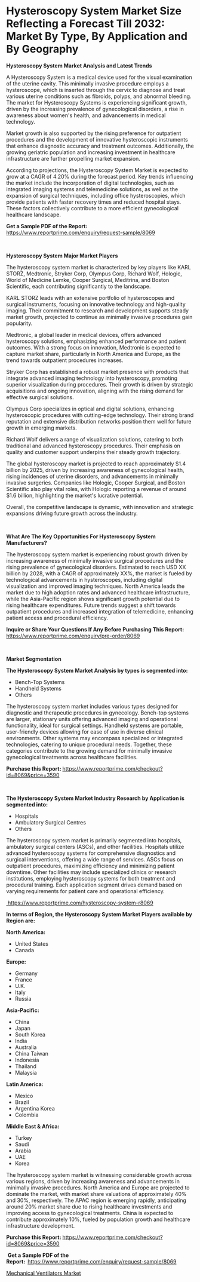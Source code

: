 <p><h1>Hysteroscopy System Market Size Reflecting a Forecast Till 2032: Market By Type, By Application and By Geography</h1></p><p><strong>Hysteroscopy System Market Analysis and Latest Trends</strong></p>
<p><p>A Hysteroscopy System is a medical device used for the visual examination of the uterine cavity. This minimally invasive procedure employs a hysteroscope, which is inserted through the cervix to diagnose and treat various uterine conditions such as fibroids, polyps, and abnormal bleeding. The market for Hysteroscopy Systems is experiencing significant growth, driven by the increasing prevalence of gynecological disorders, a rise in awareness about women's health, and advancements in medical technology. </p><p>Market growth is also supported by the rising preference for outpatient procedures and the development of innovative hysteroscopic instruments that enhance diagnostic accuracy and treatment outcomes. Additionally, the growing geriatric population and increasing investment in healthcare infrastructure are further propelling market expansion. </p><p>According to projections, the Hysteroscopy System Market is expected to grow at a CAGR of 4.20% during the forecast period. Key trends influencing the market include the incorporation of digital technologies, such as integrated imaging systems and telemedicine solutions, as well as the expansion of surgical techniques, including office hysteroscopies, which provide patients with faster recovery times and reduced hospital stays. These factors collectively contribute to a more efficient gynecological healthcare landscape.</p></p>
<p><strong>Get a Sample PDF of the Report:&nbsp;</strong> <a href="https://www.reportprime.com/enquiry/request-sample/8069?utm_campaign=3012&utm_medium=2&utm_source=Github&utm_content=ia&utm_term=19032025&utm_id=hysteroscopy-system">https://www.reportprime.com/enquiry/request-sample/8069</a></p>
<p>&nbsp;</p>
<p><strong>Hysteroscopy System Major Market Players</strong></p>
<p><p>The hysteroscopy system market is characterized by key players like KARL STORZ, Medtronic, Stryker Corp, Olympus Corp, Richard Wolf, Hologic, World of Medicine Lemke, Cooper Surgical, Meditrina, and Boston Scientific, each contributing significantly to the landscape.</p><p>KARL STORZ leads with an extensive portfolio of hysteroscopes and surgical instruments, focusing on innovative technology and high-quality imaging. Their commitment to research and development supports steady market growth, projected to continue as minimally invasive procedures gain popularity.</p><p>Medtronic, a global leader in medical devices, offers advanced hysteroscopy solutions, emphasizing enhanced performance and patient outcomes. With a strong focus on innovation, Medtronic is expected to capture market share, particularly in North America and Europe, as the trend towards outpatient procedures increases.</p><p>Stryker Corp has established a robust market presence with products that integrate advanced imaging technology into hysteroscopy, promoting superior visualization during procedures. Their growth is driven by strategic acquisitions and ongoing innovation, aligning with the rising demand for effective surgical solutions.</p><p>Olympus Corp specializes in optical and digital solutions, enhancing hysteroscopic procedures with cutting-edge technology. Their strong brand reputation and extensive distribution networks position them well for future growth in emerging markets.</p><p>Richard Wolf delivers a range of visualization solutions, catering to both traditional and advanced hysteroscopy procedures. Their emphasis on quality and customer support underpins their steady growth trajectory.</p><p>The global hysteroscopy market is projected to reach approximately $1.4 billion by 2025, driven by increasing awareness of gynecological health, rising incidences of uterine disorders, and advancements in minimally invasive surgeries. Companies like Hologic, Cooper Surgical, and Boston Scientific also play vital roles, with Hologic reporting a revenue of around $1.6 billion, highlighting the market's lucrative potential.</p><p>Overall, the competitive landscape is dynamic, with innovation and strategic expansions driving future growth across the industry.</p></p>
<p>&nbsp;</p>
<p><strong>What Are The Key Opportunities For Hysteroscopy System Manufacturers?</strong></p>
<p><p>The hysteroscopy system market is experiencing robust growth driven by increasing awareness of minimally invasive surgical procedures and the rising prevalence of gynecological disorders. Estimated to reach USD XX billion by 2028, with a CAGR of approximately XX%, the market is fueled by technological advancements in hysteroscopes, including digital visualization and improved imaging techniques. North America leads the market due to high adoption rates and advanced healthcare infrastructure, while the Asia-Pacific region shows significant growth potential due to rising healthcare expenditures. Future trends suggest a shift towards outpatient procedures and increased integration of telemedicine, enhancing patient access and procedural efficiency.</p></p>
<p><strong>Inquire or Share Your Questions If Any Before Purchasing This Report:</strong> <a href="https://www.reportprime.com/enquiry/pre-order/8069?utm_campaign=3012&utm_medium=2&utm_source=Github&utm_content=ia&utm_term=19032025&utm_id=hysteroscopy-system">https://www.reportprime.com/enquiry/pre-order/8069</a></p>
<p>&nbsp;</p>
<p><strong>Market Segmentation</strong></p>
<p><strong>The Hysteroscopy System Market Analysis by types is segmented into:</strong></p>
<p><ul><li>Bench-Top Systems</li><li>Handheld Systems</li><li>Others</li></ul></p>
<p><p>The hysteroscopy system market includes various types designed for diagnostic and therapeutic procedures in gynecology. Bench-top systems are larger, stationary units offering advanced imaging and operational functionality, ideal for surgical settings. Handheld systems are portable, user-friendly devices allowing for ease of use in diverse clinical environments. Other systems may encompass specialized or integrated technologies, catering to unique procedural needs. Together, these categories contribute to the growing demand for minimally invasive gynecological treatments across healthcare facilities.</p></p>
<p><strong>Purchase this Report:&nbsp;</strong><a href="https://www.reportprime.com/checkout?id=8069&price=3590&utm_campaign=3012&utm_medium=2&utm_source=Github&utm_content=ia&utm_term=19032025&utm_id=hysteroscopy-system">https://www.reportprime.com/checkout?id=8069&price=3590</a></p>
<p>&nbsp;</p>
<p><strong>The Hysteroscopy System Market Industry Research by Application is segmented into:</strong></p>
<p><ul><li>Hospitals</li><li>Ambulatory Surgical Centres</li><li>Others</li></ul></p>
<p><p>The hysteroscopy system market is primarily segmented into hospitals, ambulatory surgical centers (ASCs), and other facilities. Hospitals utilize advanced hysteroscopy systems for comprehensive diagnostics and surgical interventions, offering a wide range of services. ASCs focus on outpatient procedures, maximizing efficiency and minimizing patient downtime. Other facilities may include specialized clinics or research institutions, employing hysteroscopy systems for both treatment and procedural training. Each application segment drives demand based on varying requirements for patient care and operational efficiency.</p></p>
<p><a href="https://www.reportprime.com/hysteroscopy-system-r8069?utm_campaign=3012&utm_medium=2&utm_source=Github&utm_content=ia&utm_term=19032025&utm_id=hysteroscopy-system">&nbsp;https://www.reportprime.com/hysteroscopy-system-r8069</a></p>
<p><strong>In terms of Region, the Hysteroscopy System Market Players available by Region are:</strong></p>
<p>
    <p> <strong> North America: </strong>
        <ul>
            <li>United States</li>
            <li>Canada</li>
        </ul>
        </p> 
    <p> <strong> Europe: </strong>
        <ul>
            <li>Germany</li>
            <li>France</li>
            <li>U.K.</li>
            <li>Italy</li>
            <li>Russia</li>
        </ul>
        </p> 
    <p> <strong> Asia-Pacific: </strong>
        <ul>
            <li>China</li>
            <li>Japan</li>
            <li>South Korea</li>
            <li>India</li>
            <li>Australia</li>
            <li>China Taiwan</li>
            <li>Indonesia</li>
            <li>Thailand</li>
            <li>Malaysia</li>
        </ul>
        </p> 
    <p> <strong> Latin America: </strong>
        <ul>
            <li>Mexico</li>
            <li>Brazil</li>
            <li>Argentina Korea</li>
            <li>Colombia</li>
        </ul>
        </p> 
    <p> <strong> Middle East & Africa: </strong>
        <ul>
            <li>Turkey</li>
            <li>Saudi</li>
            <li>Arabia</li>
            <li>UAE</li>
            <li>Korea</li>
        </ul>
    </p>
    </p>
<p><p>The hysteroscopy system market is witnessing considerable growth across various regions, driven by increasing awareness and advancements in minimally invasive procedures. North America and Europe are projected to dominate the market, with market share valuations of approximately 40% and 30%, respectively. The APAC region is emerging rapidly, anticipating around 20% market share due to rising healthcare investments and improving access to gynecological treatments. China is expected to contribute approximately 10%, fueled by population growth and healthcare infrastructure development.</p></p>
<p><strong>Purchase this Report: </strong><a href="https://www.reportprime.com/checkout?id=8069&price=3590&utm_campaign=3012&utm_medium=2&utm_source=Github&utm_content=ia&utm_term=19032025&utm_id=hysteroscopy-system">https://www.reportprime.com/checkout?id=8069&price=3590</a></p>
<p>&nbsp;<strong>Get a Sample PDF of the Report:&nbsp;&nbsp;</strong><a href="https://www.reportprime.com/enquiry/request-sample/8069?utm_campaign=3012&utm_medium=2&utm_source=Github&utm_content=ia&utm_term=19032025&utm_id=hysteroscopy-system">https://www.reportprime.com/enquiry/request-sample/8069</a></p>
<p><strong></strong></p>
<p><p><a href="https://github.com/tanckfelli84/Market-Research-Report-List-1/blob/main/mechanical-ventilators-market.md?utm_campaign=3012&utm_medium=2&utm_source=Github&utm_content=ia&utm_term=19032025&utm_id=hysteroscopy-system">Mechanical Ventilators Market</a></p></p>
